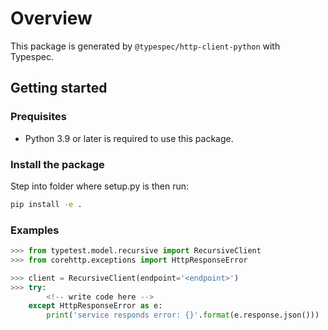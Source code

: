 # Overview

This package is generated by `@typespec/http-client-python` with Typespec.

## Getting started

### Prequisites

- Python 3.9 or later is required to use this package.

### Install the package

Step into folder where setup.py is then run:

```bash
pip install -e .
```

### Examples

```python
>>> from typetest.model.recursive import RecursiveClient
>>> from corehttp.exceptions import HttpResponseError

>>> client = RecursiveClient(endpoint='<endpoint>')
>>> try:
        <!-- write code here -->
    except HttpResponseError as e:
        print('service responds error: {}'.format(e.response.json()))
```
